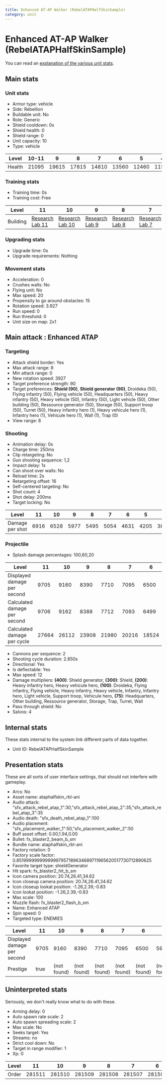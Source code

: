 ```yaml
---
title: Enhanced AT-AP Walker (RebelATAPHalfSkinSample)
category: unit
---
```


# Enhanced AT-AP Walker (RebelATAPHalfSkinSample)

You can read an [explanation  of the various unit stats](unitexplained.md).

## Main stats

### Unit stats

  * Armor type: vehicle
  * Side: Rebellion
  * Buildable unit: No
  * Role: Generic
  * Shield cooldown: 0s
  * Shield health: 0
  * Shield range: 0
  * Unit capacity: 10
  * Type: vehicle

|Level |10-11|9    |8    |7    |6    |5    |4    |3    |2   |1   |
|------|-----|-----|-----|-----|-----|-----|-----|-----|----|----|
|Health|21095|19615|17815|14810|13560|12460|11505|10675|9955|9360|


### Training stats

  * Training time: 0s
  * Training cost: Free

|Level   |11                                     |10                                     |9                                     |8                                     |7                                     |6                                     |5                                     |4                                     |3                                     |2                                     |1                             |
|--------|---------------------------------------|---------------------------------------|--------------------------------------|--------------------------------------|--------------------------------------|--------------------------------------|--------------------------------------|--------------------------------------|--------------------------------------|--------------------------------------|------------------------------|
|Building|[Research Lab 11](rebelOffenseLab.html)|[Research Lab 10](rebelOffenseLab.html)|[Research Lab 9](rebelOffenseLab.html)|[Research Lab 8](rebelOffenseLab.html)|[Research Lab 7](rebelOffenseLab.html)|[Research Lab 6](rebelOffenseLab.html)|[Research Lab 5](rebelOffenseLab.html)|[Research Lab 4](rebelOffenseLab.html)|[Research Lab 3](rebelOffenseLab.html)|[Research Lab 2](rebelOffenseLab.html)|[Factory 2](rebelFactory.html)|


### Upgrading stats

  * Upgrade time: 0s
  * Upgrade requirements: Nothing

### Movement stats

  * Acceleration: 0
  * Crushes walls: No
  * Flying unit: No
  * Max speed: 20
  * Propensity to go around obstacles: 15
  * Rotation speed: 3.927
  * Run speed: 0
  * Run threshold: 0
  * Unit size on map: 2x1

## Main attack : Enhanced ATAP

### Targeting

  * Attack shield border: Yes
  * Max attack range: 8
  * Min attack range: 0
  * New rotation speed: 3927
  * Target preference strength: 90
  * Target preferences: **Shield (90)**, **Shield generator (90)**, Droideka (50), Flying infantry (50), Flying vehicle (50), Headquarters (50), Heavy infantry (50), Heavy vehicle (50), Infantry (50), Light vehicle (50), Other building (50), Ressource generator (50), Storage (50), Support troop (50), Turret (50), Heavy infantry hero (1), Heavy vehicule hero (1), Infantry hero (1), Vehicule hero (1), Wall (1), Trap (0)
  * View range: 8

### Shooting

  * Animation delay: 0s
  * Charge time: 250ms
  * Clip retargeting: No
  * Gun shooting sequence: 1,2
  * Impact delay: 1s
  * Can shoot over walls: No
  * Reload time: 2s
  * Retargeting offset: 16
  * Self-centered targeting: No
  * Shot count: 4
  * Shot delay: 200ms
  * Target locking: No

|Level          |11  |10  |9   |8   |7   |6   |5   |4   |3   |2   |1   |
|---------------|----|----|----|----|----|----|----|----|----|----|----|
|Damage per shot|6916|6528|5977|5495|5054|4631|4205|3858|3509|3162|2803|


### Projectile

  * Splash damage percentages: 100,60,20

|Level                       |11   |10   |9    |8    |7    |6    |5    |4    |3    |2    |1    |
|----------------------------|-----|-----|-----|-----|-----|-----|-----|-----|-----|-----|-----|
|Displayed damage per second |9705 |9160 |8390 |7710 |7095 |6500 |5900 |5415 |4925 |4440 |3935 |
|Calculated damage per second|9706 |9162 |8388 |7712 |7093 |6499 |5901 |5414 |4924 |4437 |3934 |
|Calculated damage per cycle |27664|26112|23908|21980|20216|18524|16820|15432|14036|12648|11212|


  * Cannons per sequence: 2
  * Shooting cycle duration: 2.850s
  * Directional: Yes
  * Is deflectable: Yes
  * Max speed: 12
  * Damage multipliers: **(400)**: Shield generator, **(300)**: Shield, **(200)**: Heavy infantry hero, Heavy vehicule hero, **(100)**: Droideka, Flying infantry, Flying vehicle, Heavy infantry, Heavy vehicle, Infantry, Infantry hero, Light vehicle, Support troop, Vehicule hero, **(75)**: Headquarters, Other building, Ressource generator, Storage, Trap, Turret, Wall
  * Pass through shield: No
  * Salvos: 4

## Internal stats

These stats internal to the system link different parts of data together.

  * Unit ID: RebelATAPHalfSkinSample

## Presentation stats

These are all sorts of user interface settings, that should not interfere with gameplay.

  * Arcs: No
  * Asset name: ataphalfskin_rbl-ani
  * Audio attack: "sfx_attack_rebel_atap_1":30,"sfx_attack_rebel_atap_2":35,"sfx_attack_rebel_atap_3":35
  * Audio death: "sfx_death_rebel_atap_1":100
  * Audio placement: "sfx_placement_walker_1":50,"sfx_placement_walker_2":50
  * Buff asset offset: 0.00,1.94,0.00
  * Bullet: fx_blaster2_beam_b_sm
  * Bundle name: ataphalfskin_rbl-ani
  * Factory rotation: 0
  * Factory scale factor: 0.85199999999999997957189634689711965620517730712890625
  * Favorite target type: shieldGenerator
  * Hit spark: fx_blaster2_hit_b_sm
  * Icon camera position: 20.74,26.41,34.62
  * Icon closeup camera position: 20.74,26.41,34.62
  * Icon closeup lookat position: -1.26,2.39,-0.83
  * Icon lookat position: -1.26,2.39,-0.83
  * Max scale: 100
  * Muzzle flash: fx_blaster2_flash_b_sm
  * Name: Enhanced ATAP
  * Spin speed: 0
  * Targeted type: ENEMIES

|Level                      |11  |10         |9          |8          |7          |6          |5          |4          |3          |2          |1          |
|---------------------------|----|-----------|-----------|-----------|-----------|-----------|-----------|-----------|-----------|-----------|-----------|
|Displayed damage per second|9705|9160       |8390       |7710       |7095       |6500       |5900       |5415       |4925       |4440       |3935       |
|Prestige                   |true|(not found)|(not found)|(not found)|(not found)|(not found)|(not found)|(not found)|(not found)|(not found)|(not found)|


## Uninterpreted stats

Seriously, we don't really know what to do with these.

  * Arming delay: 0
  * Auto spawn rate scale: 2
  * Auto spawn spreading scale: 2
  * Max scale: No
  * Seeks target: Yes
  * Streams: no
  * Strict cool down: No
  * Target in range modifier: 1
  * Xp: 0

|Level|11    |10    |9     |8     |7     |6     |5     |4     |3     |2     |1     |
|-----|------|------|------|------|------|------|------|------|------|------|------|
|Order|281511|281510|281509|281508|281507|281506|281505|281504|281503|281502|281501|


